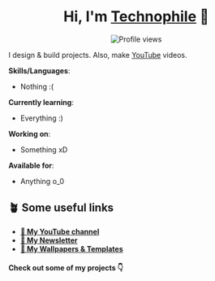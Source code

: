 <h1 align="center">Hi, I'm <a href="https://dostonnabotov.com">Technophile</a> 👋</h1>

<div align="center">
  <img src="https://komarev.com/ghpvc/?username=technoph1le&color=blue&abbreviated=true" alt="Profile views">
</div>

I design & build projects. Also, make <a href="https://www.youtube.com/@technoph1le">YouTube</a> videos.

**Skills/Languages**:

- Nothing :(

**Currently learning**:

- Everything :)

**Working on**:

- Something xD

**Available for**:

- Anything o_0

## 🪴 Some useful links

- **[🎥 My YouTube channel](https://www.youtube.com/@technoph1le)**
- **[📰 My Newsletter](https://technoph1le.substack.com/)**
- **[🎨 My Wallpapers & Templates](https://payhip.com/technoph1le)**

#### Check out some of my projects 👇
